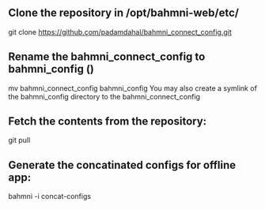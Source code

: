 ## Clone the repository in /opt/bahmni-web/etc/
git clone https://github.com/padamdahal/bahmni_connect_config.git

## Rename the bahmni_connect_config to bahmni_config ()
mv bahmni_connect_config bahmni_config
You may also create a symlink of the bahmni_config directory to the bahmni_connect_config

## Fetch the contents from the repository:
git pull

## Generate the concatinated configs for offline app:
bahmni -i <inventory-file> concat-configs